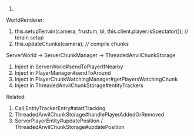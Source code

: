 

1. 

WorldRenderer:
1. this.setupTerrain(camera, frustum, bl, this.client.player.isSpectator()); // terain setup
2. this.updateChunks(camera); // compile chunks










ServerWorld -> ServerChunkManager -> ThreadedAnvilChunkStorage
1. Inject in ServerWorld#sendToPlayerIfNearby
2. Inject in PlayerManager#sendToAround
3. Inject in PlayerChunkWatchingManager#getPlayersWatchingChunk
4. Inject in ThreadedAnvilChunkStorage#entityTrackers

Related:
1. Call EntityTrackerEntry#startTracking
2. ThreadedAnvilChunkStorage#handlePlayerAddedOrRemoved
3. ServerPlayerEntity#updatePosition / ThreadedAnvilChunkStorage#updatePosition